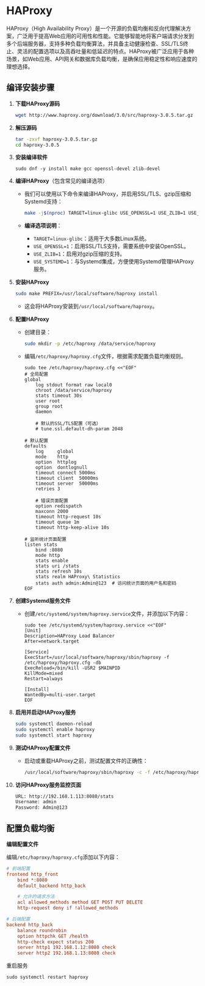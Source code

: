 # HAProxy

HAProxy（High Availability Proxy）是一个开源的负载均衡和反向代理解决方案，广泛用于提高Web应用的可用性和性能。它能够智能地将客户端请求分发到多个后端服务器，支持多种负载均衡算法，并具备主动健康检查、SSL/TLS终止、灵活的配置选项以及高吞吐量和低延迟的特点。HAProxy被广泛应用于各种场景，如Web应用、API网关和数据库负载均衡，是确保应用稳定性和响应速度的理想选择。

## 编译安装步骤

1. **下载HAProxy源码**

   ```bash
   wget http://www.haproxy.org/download/3.0/src/haproxy-3.0.5.tar.gz
   ```

2. **解压源码**

   ```bash
   tar -zxvf haproxy-3.0.5.tar.gz
   cd haproxy-3.0.5
   ```

3. **安装编译软件**

   ```shell
   sudo dnf -y install make gcc openssl-devel zlib-devel
   ```

4. **编译HAProxy**（包含常见的编译选项）

   - 我们可以使用以下命令来编译HAProxy，并启用SSL/TLS、gzip压缩和Systemd支持：
     ```bash
     make -j$(nproc) TARGET=linux-glibc USE_OPENSSL=1 USE_ZLIB=1 USE_SYSTEMD=1
     ```
   - **编译选项说明**：
     
     - `TARGET=linux-glibc`：适用于大多数Linux系统。
     - `USE_OPENSSL=1`：启用SSL/TLS支持，需要系统中安装OpenSSL。
     - `USE_ZLIB=1`：启用对gzip压缩的支持。
     - `USE_SYSTEMD=1`：与Systemd集成，方便使用Systemd管理HAProxy服务。

5. **安装HAProxy**

   ```bash
   sudo make PREFIX=/usr/local/software/haproxy install
   ```
   - 这会将HAProxy安装到`/usr/local/software/haproxy`。

6. **配置HAProxy**

   - 创建目录：
     ```bash
     sudo mkdir -p /etc/haproxy /data/service/haproxy
     ```
     
   - 编辑`/etc/haproxy/haproxy.cfg`文件，根据需求配置负载均衡规则。

       ```shell
       sudo tee /etc/haproxy/haproxy.cfg <<"EOF"
       # 全局配置
       global
           log stdout format raw local0
           chroot /data/service/haproxy
           stats timeout 30s
           user root
           group root
           daemon
       
           # 默认的SSL/TLS配置（可选）
           # tune.ssl.default-dh-param 2048
       
       # 默认配置
       defaults
           log     global
           mode    http
           option  httplog
           option  dontlognull
           timeout connect 5000ms
           timeout client  50000ms
           timeout server  50000ms
           retries 3
       
           # 错误页面配置
           option redispatch
           maxconn 2000
           timeout http-request 10s
           timeout queue 1m
           timeout http-keep-alive 10s
       
       # 监听统计页面配置
       listen stats
           bind :8080
           mode http
           stats enable
           stats uri /stats
           stats refresh 10s
           stats realm HAProxy\ Statistics
           stats auth admin:Admin@123  # 访问统计页面的用户名和密码
       EOF
       ```

7. **创建Systemd服务文件**

   - 创建`/etc/systemd/system/haproxy.service`文件，并添加以下内容：
     ```shell
     sudo tee /etc/systemd/system/haproxy.service <<"EOF"
     [Unit]
     Description=HAProxy Load Balancer
     After=network.target
     
     [Service]
     ExecStart=/usr/local/software/haproxy/sbin/haproxy -f /etc/haproxy/haproxy.cfg -db
     ExecReload=/bin/kill -USR2 $MAINPID
     KillMode=mixed
     Restart=always
     
     [Install]
     WantedBy=multi-user.target
     EOF
     ```

8. **启用并启动HAProxy服务**
   
   ```bash
   sudo systemctl daemon-reload
   sudo systemctl enable haproxy
   sudo systemctl start haproxy
   ```
   
9. **测试HAProxy配置文件**

   - 启动或重载HAProxy之前，测试配置文件的正确性：
     ```bash
     /usr/local/software/haproxy/sbin/haproxy -c -f /etc/haproxy/haproxy.cfg
     ```

10. **访问HAProxy服务监控页面**

    ```bash
    URL: http://192.168.1.113:8080/stats
    Username: admin
    Password: Admin@123
    ```


## 配置负载均衡

**编辑配置文件**

编辑`/etc/haproxy/haproxy.cfg`添加以下内容：

```ini
# 前端配置
frontend http_front
    bind *:8080
    default_backend http_back

    # 允许的请求方法
    acl allowed_methods method GET POST PUT DELETE
    http-request deny if !allowed_methods

# 后端配置
backend http_back
    balance roundrobin
    option httpchk GET /health
    http-check expect status 200
    server http1 192.168.1.12:8080 check
    server http2 192.168.1.13:8080 check
```

重启服务

```shell
sudo systemctl restart haproxy
```

